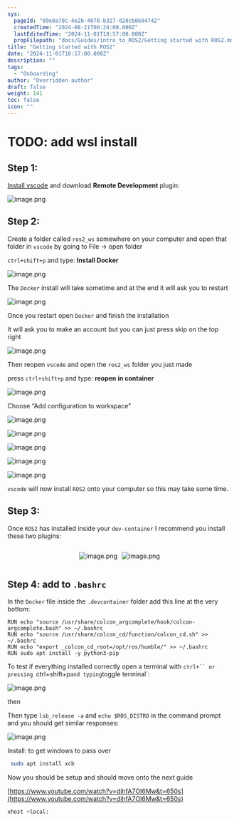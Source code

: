 ```yaml
---
sys:
  pageId: "89e0a78c-4e2b-4070-b327-d28cb0694742"
  createdTime: "2024-08-21T00:24:00.000Z"
  lastEditedTime: "2024-11-01T18:57:00.000Z"
  propFilepath: "docs/Guides/intro_to_ROS2/Getting started with ROS2.md"
title: "Getting started with ROS2"
date: "2024-11-01T18:57:00.000Z"
description: ""
tags:
  - "Onboarding"
author: "Overridden author"
draft: false
weight: 141
toc: false
icon: ""
---
```


# TODO: add wsl install

## Step 1:

[Install vscode](https://code.visualstudio.com/download) and download **Remote Development** plugin:

![image.png](https://prod-files-secure.s3.us-west-2.amazonaws.com/d518164a-d88e-44d1-a4ee-3adb3bd8bce0/efb52993-1881-4a40-b95e-6f020334f022/image.png?X-Amz-Algorithm=AWS4-HMAC-SHA256&X-Amz-Content-Sha256=UNSIGNED-PAYLOAD&X-Amz-Credential=ASIAZI2LB466UQ6O6JHK%2F20250425%2Fus-west-2%2Fs3%2Faws4_request&X-Amz-Date=20250425T190518Z&X-Amz-Expires=3600&X-Amz-Security-Token=IQoJb3JpZ2luX2VjEJv%2F%2F%2F%2F%2F%2F%2F%2F%2F%2FwEaCXVzLXdlc3QtMiJIMEYCIQDyDO1gU1uO0tI7tb158u9qXLVhj61W5P%2FHUCe1bUnsOQIhAPgduhReCyyB750H8dZ8V0hPnTx3fjb8HRp26jAjirWUKv8DCDQQABoMNjM3NDIzMTgzODA1IgyeF%2BzTTw5IiATPliYq3AMS93YSY9Jt6syvEYeJ7aIvuPwnR1xa9UfH%2F9AxzmyvokXkESW2%2BCtr5c5w2Bp5UcTtHKLkzPCm91MQXqtH3YsMWiwQgiXA7r7NfR05ZS6NH2s%2FtgAD3OQieSHwIFyDnZ7lg2IaEW4TjEbYQpM5vh6tYD%2FlBPBxdHysmgCPp2Mfrb0EZegBEr2gFZUjcggan4K0NQArjhUxBHH4OGv99uYuqVyH9qEeiDVapFXWZVH5j%2FWdO%2FB5z3B%2BvN8X2VIPv8UsShcrx8jm7ZEXwymHof3PkVxDx0eeiEt%2Fv9zI4uLXISDaxAjiPVEsI9xdxIPx7L9bWdA8dwcFkoETElqaE0Aw2k39veSdj8F91oA%2F47i9V7u5jYwIr5gTfksdvI8wpxwJ9%2FPuf8RI%2B704tWtUiBqedp%2BFyEuoEDVya5iGTxacosR%2F4Ml3agwIf9rAcIY%2BeqUimIK0er9e6ae6dRoHKH0XsntySBSBqGvf%2FxHTHJYPBa4%2BNuF0ii4oI1SEgcD6pyEVtgOl5PwZcQhYAq1PhQ6gROddOsTssPil1uH%2BTZEDfynZTIcCbW2vaqnGqB1qOx6Wqrs69lm4vcLXYsgoDVNP75ByLkHJUUWpEcu5fkLp%2FOxMNvfFk%2FI%2BwBe4QjD7t6%2FABjqkAXSJdBp%2B5%2FKhfrcOqJjemHGTGJI2Fy8YOciClQZM%2F9wjToeJ7Jnj%2B8cSNXrYU9Hi7GpzTJXPhAm3S6X6EmP%2BoAZKwb7EH%2FEX0BrZ9W53aR2n7MCDCC9hqN5WvV0tcm8Lu%2Fhz6HQ2y3%2FUG5xQRU5wt6mugaWxkVMBXNFxypynWRmZQVZjBUJZCgIuSg9u%2BXART4NKECSLy8gawUj9SvAZCLImRaxH&X-Amz-Signature=01611e0e27c471b810f9418d2b4ebfeaf50ded41a9c4e0451c10141e853aa70e&X-Amz-SignedHeaders=host&x-id=GetObject)

## Step 2:

Create a folder called `ros2_ws` somewhere on your computer and open that folder in `vscode` by going to File → open folder 

`ctrl+shift+p` and type: **Install Docker**

![image.png](https://prod-files-secure.s3.us-west-2.amazonaws.com/d518164a-d88e-44d1-a4ee-3adb3bd8bce0/2269dc0e-1cd5-47ff-bceb-c04ad9b2eab0/image.png?X-Amz-Algorithm=AWS4-HMAC-SHA256&X-Amz-Content-Sha256=UNSIGNED-PAYLOAD&X-Amz-Credential=ASIAZI2LB466UQ6O6JHK%2F20250425%2Fus-west-2%2Fs3%2Faws4_request&X-Amz-Date=20250425T190518Z&X-Amz-Expires=3600&X-Amz-Security-Token=IQoJb3JpZ2luX2VjEJv%2F%2F%2F%2F%2F%2F%2F%2F%2F%2FwEaCXVzLXdlc3QtMiJIMEYCIQDyDO1gU1uO0tI7tb158u9qXLVhj61W5P%2FHUCe1bUnsOQIhAPgduhReCyyB750H8dZ8V0hPnTx3fjb8HRp26jAjirWUKv8DCDQQABoMNjM3NDIzMTgzODA1IgyeF%2BzTTw5IiATPliYq3AMS93YSY9Jt6syvEYeJ7aIvuPwnR1xa9UfH%2F9AxzmyvokXkESW2%2BCtr5c5w2Bp5UcTtHKLkzPCm91MQXqtH3YsMWiwQgiXA7r7NfR05ZS6NH2s%2FtgAD3OQieSHwIFyDnZ7lg2IaEW4TjEbYQpM5vh6tYD%2FlBPBxdHysmgCPp2Mfrb0EZegBEr2gFZUjcggan4K0NQArjhUxBHH4OGv99uYuqVyH9qEeiDVapFXWZVH5j%2FWdO%2FB5z3B%2BvN8X2VIPv8UsShcrx8jm7ZEXwymHof3PkVxDx0eeiEt%2Fv9zI4uLXISDaxAjiPVEsI9xdxIPx7L9bWdA8dwcFkoETElqaE0Aw2k39veSdj8F91oA%2F47i9V7u5jYwIr5gTfksdvI8wpxwJ9%2FPuf8RI%2B704tWtUiBqedp%2BFyEuoEDVya5iGTxacosR%2F4Ml3agwIf9rAcIY%2BeqUimIK0er9e6ae6dRoHKH0XsntySBSBqGvf%2FxHTHJYPBa4%2BNuF0ii4oI1SEgcD6pyEVtgOl5PwZcQhYAq1PhQ6gROddOsTssPil1uH%2BTZEDfynZTIcCbW2vaqnGqB1qOx6Wqrs69lm4vcLXYsgoDVNP75ByLkHJUUWpEcu5fkLp%2FOxMNvfFk%2FI%2BwBe4QjD7t6%2FABjqkAXSJdBp%2B5%2FKhfrcOqJjemHGTGJI2Fy8YOciClQZM%2F9wjToeJ7Jnj%2B8cSNXrYU9Hi7GpzTJXPhAm3S6X6EmP%2BoAZKwb7EH%2FEX0BrZ9W53aR2n7MCDCC9hqN5WvV0tcm8Lu%2Fhz6HQ2y3%2FUG5xQRU5wt6mugaWxkVMBXNFxypynWRmZQVZjBUJZCgIuSg9u%2BXART4NKECSLy8gawUj9SvAZCLImRaxH&X-Amz-Signature=1cefae9ada2d82a474d074f3cbbbb4965aa6568a0792aac497aa9a78b111d656&X-Amz-SignedHeaders=host&x-id=GetObject)

The `Docker` install will take sometime and at the end it will ask you to restart

![image.png](https://prod-files-secure.s3.us-west-2.amazonaws.com/d518164a-d88e-44d1-a4ee-3adb3bd8bce0/ed233f78-be33-4b1f-b89c-9c346c0e961e/image.png?X-Amz-Algorithm=AWS4-HMAC-SHA256&X-Amz-Content-Sha256=UNSIGNED-PAYLOAD&X-Amz-Credential=ASIAZI2LB466UQ6O6JHK%2F20250425%2Fus-west-2%2Fs3%2Faws4_request&X-Amz-Date=20250425T190518Z&X-Amz-Expires=3600&X-Amz-Security-Token=IQoJb3JpZ2luX2VjEJv%2F%2F%2F%2F%2F%2F%2F%2F%2F%2FwEaCXVzLXdlc3QtMiJIMEYCIQDyDO1gU1uO0tI7tb158u9qXLVhj61W5P%2FHUCe1bUnsOQIhAPgduhReCyyB750H8dZ8V0hPnTx3fjb8HRp26jAjirWUKv8DCDQQABoMNjM3NDIzMTgzODA1IgyeF%2BzTTw5IiATPliYq3AMS93YSY9Jt6syvEYeJ7aIvuPwnR1xa9UfH%2F9AxzmyvokXkESW2%2BCtr5c5w2Bp5UcTtHKLkzPCm91MQXqtH3YsMWiwQgiXA7r7NfR05ZS6NH2s%2FtgAD3OQieSHwIFyDnZ7lg2IaEW4TjEbYQpM5vh6tYD%2FlBPBxdHysmgCPp2Mfrb0EZegBEr2gFZUjcggan4K0NQArjhUxBHH4OGv99uYuqVyH9qEeiDVapFXWZVH5j%2FWdO%2FB5z3B%2BvN8X2VIPv8UsShcrx8jm7ZEXwymHof3PkVxDx0eeiEt%2Fv9zI4uLXISDaxAjiPVEsI9xdxIPx7L9bWdA8dwcFkoETElqaE0Aw2k39veSdj8F91oA%2F47i9V7u5jYwIr5gTfksdvI8wpxwJ9%2FPuf8RI%2B704tWtUiBqedp%2BFyEuoEDVya5iGTxacosR%2F4Ml3agwIf9rAcIY%2BeqUimIK0er9e6ae6dRoHKH0XsntySBSBqGvf%2FxHTHJYPBa4%2BNuF0ii4oI1SEgcD6pyEVtgOl5PwZcQhYAq1PhQ6gROddOsTssPil1uH%2BTZEDfynZTIcCbW2vaqnGqB1qOx6Wqrs69lm4vcLXYsgoDVNP75ByLkHJUUWpEcu5fkLp%2FOxMNvfFk%2FI%2BwBe4QjD7t6%2FABjqkAXSJdBp%2B5%2FKhfrcOqJjemHGTGJI2Fy8YOciClQZM%2F9wjToeJ7Jnj%2B8cSNXrYU9Hi7GpzTJXPhAm3S6X6EmP%2BoAZKwb7EH%2FEX0BrZ9W53aR2n7MCDCC9hqN5WvV0tcm8Lu%2Fhz6HQ2y3%2FUG5xQRU5wt6mugaWxkVMBXNFxypynWRmZQVZjBUJZCgIuSg9u%2BXART4NKECSLy8gawUj9SvAZCLImRaxH&X-Amz-Signature=3f4d4d2949cc42e291625d53db8bb3a6b079ed3990c4d9c352cb85fbc8e5e8ba&X-Amz-SignedHeaders=host&x-id=GetObject)

Once you restart open `Docker` and finish the installation

It will ask you to make an account but you can just press skip on the top right

![image.png](https://prod-files-secure.s3.us-west-2.amazonaws.com/d518164a-d88e-44d1-a4ee-3adb3bd8bce0/21010ad9-1659-4fd9-9f59-9932a09b2a3d/image.png?X-Amz-Algorithm=AWS4-HMAC-SHA256&X-Amz-Content-Sha256=UNSIGNED-PAYLOAD&X-Amz-Credential=ASIAZI2LB466UQ6O6JHK%2F20250425%2Fus-west-2%2Fs3%2Faws4_request&X-Amz-Date=20250425T190518Z&X-Amz-Expires=3600&X-Amz-Security-Token=IQoJb3JpZ2luX2VjEJv%2F%2F%2F%2F%2F%2F%2F%2F%2F%2FwEaCXVzLXdlc3QtMiJIMEYCIQDyDO1gU1uO0tI7tb158u9qXLVhj61W5P%2FHUCe1bUnsOQIhAPgduhReCyyB750H8dZ8V0hPnTx3fjb8HRp26jAjirWUKv8DCDQQABoMNjM3NDIzMTgzODA1IgyeF%2BzTTw5IiATPliYq3AMS93YSY9Jt6syvEYeJ7aIvuPwnR1xa9UfH%2F9AxzmyvokXkESW2%2BCtr5c5w2Bp5UcTtHKLkzPCm91MQXqtH3YsMWiwQgiXA7r7NfR05ZS6NH2s%2FtgAD3OQieSHwIFyDnZ7lg2IaEW4TjEbYQpM5vh6tYD%2FlBPBxdHysmgCPp2Mfrb0EZegBEr2gFZUjcggan4K0NQArjhUxBHH4OGv99uYuqVyH9qEeiDVapFXWZVH5j%2FWdO%2FB5z3B%2BvN8X2VIPv8UsShcrx8jm7ZEXwymHof3PkVxDx0eeiEt%2Fv9zI4uLXISDaxAjiPVEsI9xdxIPx7L9bWdA8dwcFkoETElqaE0Aw2k39veSdj8F91oA%2F47i9V7u5jYwIr5gTfksdvI8wpxwJ9%2FPuf8RI%2B704tWtUiBqedp%2BFyEuoEDVya5iGTxacosR%2F4Ml3agwIf9rAcIY%2BeqUimIK0er9e6ae6dRoHKH0XsntySBSBqGvf%2FxHTHJYPBa4%2BNuF0ii4oI1SEgcD6pyEVtgOl5PwZcQhYAq1PhQ6gROddOsTssPil1uH%2BTZEDfynZTIcCbW2vaqnGqB1qOx6Wqrs69lm4vcLXYsgoDVNP75ByLkHJUUWpEcu5fkLp%2FOxMNvfFk%2FI%2BwBe4QjD7t6%2FABjqkAXSJdBp%2B5%2FKhfrcOqJjemHGTGJI2Fy8YOciClQZM%2F9wjToeJ7Jnj%2B8cSNXrYU9Hi7GpzTJXPhAm3S6X6EmP%2BoAZKwb7EH%2FEX0BrZ9W53aR2n7MCDCC9hqN5WvV0tcm8Lu%2Fhz6HQ2y3%2FUG5xQRU5wt6mugaWxkVMBXNFxypynWRmZQVZjBUJZCgIuSg9u%2BXART4NKECSLy8gawUj9SvAZCLImRaxH&X-Amz-Signature=22f1c88dbc96a150bb3d1a4a00d913603135cf2334d23ad985d58725dad541d4&X-Amz-SignedHeaders=host&x-id=GetObject)

Then reopen `vscode` and open the `ros2_ws` folder you just made

press `ctrl+shift+p` and type: **reopen in container**

![image.png](https://prod-files-secure.s3.us-west-2.amazonaws.com/d518164a-d88e-44d1-a4ee-3adb3bd8bce0/4e93b8c2-41ad-488c-8095-c74205196118/image.png?X-Amz-Algorithm=AWS4-HMAC-SHA256&X-Amz-Content-Sha256=UNSIGNED-PAYLOAD&X-Amz-Credential=ASIAZI2LB466UQ6O6JHK%2F20250425%2Fus-west-2%2Fs3%2Faws4_request&X-Amz-Date=20250425T190518Z&X-Amz-Expires=3600&X-Amz-Security-Token=IQoJb3JpZ2luX2VjEJv%2F%2F%2F%2F%2F%2F%2F%2F%2F%2FwEaCXVzLXdlc3QtMiJIMEYCIQDyDO1gU1uO0tI7tb158u9qXLVhj61W5P%2FHUCe1bUnsOQIhAPgduhReCyyB750H8dZ8V0hPnTx3fjb8HRp26jAjirWUKv8DCDQQABoMNjM3NDIzMTgzODA1IgyeF%2BzTTw5IiATPliYq3AMS93YSY9Jt6syvEYeJ7aIvuPwnR1xa9UfH%2F9AxzmyvokXkESW2%2BCtr5c5w2Bp5UcTtHKLkzPCm91MQXqtH3YsMWiwQgiXA7r7NfR05ZS6NH2s%2FtgAD3OQieSHwIFyDnZ7lg2IaEW4TjEbYQpM5vh6tYD%2FlBPBxdHysmgCPp2Mfrb0EZegBEr2gFZUjcggan4K0NQArjhUxBHH4OGv99uYuqVyH9qEeiDVapFXWZVH5j%2FWdO%2FB5z3B%2BvN8X2VIPv8UsShcrx8jm7ZEXwymHof3PkVxDx0eeiEt%2Fv9zI4uLXISDaxAjiPVEsI9xdxIPx7L9bWdA8dwcFkoETElqaE0Aw2k39veSdj8F91oA%2F47i9V7u5jYwIr5gTfksdvI8wpxwJ9%2FPuf8RI%2B704tWtUiBqedp%2BFyEuoEDVya5iGTxacosR%2F4Ml3agwIf9rAcIY%2BeqUimIK0er9e6ae6dRoHKH0XsntySBSBqGvf%2FxHTHJYPBa4%2BNuF0ii4oI1SEgcD6pyEVtgOl5PwZcQhYAq1PhQ6gROddOsTssPil1uH%2BTZEDfynZTIcCbW2vaqnGqB1qOx6Wqrs69lm4vcLXYsgoDVNP75ByLkHJUUWpEcu5fkLp%2FOxMNvfFk%2FI%2BwBe4QjD7t6%2FABjqkAXSJdBp%2B5%2FKhfrcOqJjemHGTGJI2Fy8YOciClQZM%2F9wjToeJ7Jnj%2B8cSNXrYU9Hi7GpzTJXPhAm3S6X6EmP%2BoAZKwb7EH%2FEX0BrZ9W53aR2n7MCDCC9hqN5WvV0tcm8Lu%2Fhz6HQ2y3%2FUG5xQRU5wt6mugaWxkVMBXNFxypynWRmZQVZjBUJZCgIuSg9u%2BXART4NKECSLy8gawUj9SvAZCLImRaxH&X-Amz-Signature=f845f61c3d9d021a497910d71c71f02b6d7bb9fba66959e69b3e6b19098e1b9c&X-Amz-SignedHeaders=host&x-id=GetObject)

Choose “Add configuration to workspace”

![image.png](https://prod-files-secure.s3.us-west-2.amazonaws.com/d518164a-d88e-44d1-a4ee-3adb3bd8bce0/9560b282-5060-4989-ba37-97e7b2c22476/image.png?X-Amz-Algorithm=AWS4-HMAC-SHA256&X-Amz-Content-Sha256=UNSIGNED-PAYLOAD&X-Amz-Credential=ASIAZI2LB466UQ6O6JHK%2F20250425%2Fus-west-2%2Fs3%2Faws4_request&X-Amz-Date=20250425T190518Z&X-Amz-Expires=3600&X-Amz-Security-Token=IQoJb3JpZ2luX2VjEJv%2F%2F%2F%2F%2F%2F%2F%2F%2F%2FwEaCXVzLXdlc3QtMiJIMEYCIQDyDO1gU1uO0tI7tb158u9qXLVhj61W5P%2FHUCe1bUnsOQIhAPgduhReCyyB750H8dZ8V0hPnTx3fjb8HRp26jAjirWUKv8DCDQQABoMNjM3NDIzMTgzODA1IgyeF%2BzTTw5IiATPliYq3AMS93YSY9Jt6syvEYeJ7aIvuPwnR1xa9UfH%2F9AxzmyvokXkESW2%2BCtr5c5w2Bp5UcTtHKLkzPCm91MQXqtH3YsMWiwQgiXA7r7NfR05ZS6NH2s%2FtgAD3OQieSHwIFyDnZ7lg2IaEW4TjEbYQpM5vh6tYD%2FlBPBxdHysmgCPp2Mfrb0EZegBEr2gFZUjcggan4K0NQArjhUxBHH4OGv99uYuqVyH9qEeiDVapFXWZVH5j%2FWdO%2FB5z3B%2BvN8X2VIPv8UsShcrx8jm7ZEXwymHof3PkVxDx0eeiEt%2Fv9zI4uLXISDaxAjiPVEsI9xdxIPx7L9bWdA8dwcFkoETElqaE0Aw2k39veSdj8F91oA%2F47i9V7u5jYwIr5gTfksdvI8wpxwJ9%2FPuf8RI%2B704tWtUiBqedp%2BFyEuoEDVya5iGTxacosR%2F4Ml3agwIf9rAcIY%2BeqUimIK0er9e6ae6dRoHKH0XsntySBSBqGvf%2FxHTHJYPBa4%2BNuF0ii4oI1SEgcD6pyEVtgOl5PwZcQhYAq1PhQ6gROddOsTssPil1uH%2BTZEDfynZTIcCbW2vaqnGqB1qOx6Wqrs69lm4vcLXYsgoDVNP75ByLkHJUUWpEcu5fkLp%2FOxMNvfFk%2FI%2BwBe4QjD7t6%2FABjqkAXSJdBp%2B5%2FKhfrcOqJjemHGTGJI2Fy8YOciClQZM%2F9wjToeJ7Jnj%2B8cSNXrYU9Hi7GpzTJXPhAm3S6X6EmP%2BoAZKwb7EH%2FEX0BrZ9W53aR2n7MCDCC9hqN5WvV0tcm8Lu%2Fhz6HQ2y3%2FUG5xQRU5wt6mugaWxkVMBXNFxypynWRmZQVZjBUJZCgIuSg9u%2BXART4NKECSLy8gawUj9SvAZCLImRaxH&X-Amz-Signature=65a0c4128d1e3617ce9150388695706268d2e9c747b29fe74b739495abd93038&X-Amz-SignedHeaders=host&x-id=GetObject)

![image.png](https://prod-files-secure.s3.us-west-2.amazonaws.com/d518164a-d88e-44d1-a4ee-3adb3bd8bce0/2ee63f81-886b-48e8-a553-dc6e5eac99e4/image.png?X-Amz-Algorithm=AWS4-HMAC-SHA256&X-Amz-Content-Sha256=UNSIGNED-PAYLOAD&X-Amz-Credential=ASIAZI2LB466UQ6O6JHK%2F20250425%2Fus-west-2%2Fs3%2Faws4_request&X-Amz-Date=20250425T190518Z&X-Amz-Expires=3600&X-Amz-Security-Token=IQoJb3JpZ2luX2VjEJv%2F%2F%2F%2F%2F%2F%2F%2F%2F%2FwEaCXVzLXdlc3QtMiJIMEYCIQDyDO1gU1uO0tI7tb158u9qXLVhj61W5P%2FHUCe1bUnsOQIhAPgduhReCyyB750H8dZ8V0hPnTx3fjb8HRp26jAjirWUKv8DCDQQABoMNjM3NDIzMTgzODA1IgyeF%2BzTTw5IiATPliYq3AMS93YSY9Jt6syvEYeJ7aIvuPwnR1xa9UfH%2F9AxzmyvokXkESW2%2BCtr5c5w2Bp5UcTtHKLkzPCm91MQXqtH3YsMWiwQgiXA7r7NfR05ZS6NH2s%2FtgAD3OQieSHwIFyDnZ7lg2IaEW4TjEbYQpM5vh6tYD%2FlBPBxdHysmgCPp2Mfrb0EZegBEr2gFZUjcggan4K0NQArjhUxBHH4OGv99uYuqVyH9qEeiDVapFXWZVH5j%2FWdO%2FB5z3B%2BvN8X2VIPv8UsShcrx8jm7ZEXwymHof3PkVxDx0eeiEt%2Fv9zI4uLXISDaxAjiPVEsI9xdxIPx7L9bWdA8dwcFkoETElqaE0Aw2k39veSdj8F91oA%2F47i9V7u5jYwIr5gTfksdvI8wpxwJ9%2FPuf8RI%2B704tWtUiBqedp%2BFyEuoEDVya5iGTxacosR%2F4Ml3agwIf9rAcIY%2BeqUimIK0er9e6ae6dRoHKH0XsntySBSBqGvf%2FxHTHJYPBa4%2BNuF0ii4oI1SEgcD6pyEVtgOl5PwZcQhYAq1PhQ6gROddOsTssPil1uH%2BTZEDfynZTIcCbW2vaqnGqB1qOx6Wqrs69lm4vcLXYsgoDVNP75ByLkHJUUWpEcu5fkLp%2FOxMNvfFk%2FI%2BwBe4QjD7t6%2FABjqkAXSJdBp%2B5%2FKhfrcOqJjemHGTGJI2Fy8YOciClQZM%2F9wjToeJ7Jnj%2B8cSNXrYU9Hi7GpzTJXPhAm3S6X6EmP%2BoAZKwb7EH%2FEX0BrZ9W53aR2n7MCDCC9hqN5WvV0tcm8Lu%2Fhz6HQ2y3%2FUG5xQRU5wt6mugaWxkVMBXNFxypynWRmZQVZjBUJZCgIuSg9u%2BXART4NKECSLy8gawUj9SvAZCLImRaxH&X-Amz-Signature=fedee8da5a880b10aab4d3904c7c9ca90e34b5d8409a742657c416ab8c9cfc56&X-Amz-SignedHeaders=host&x-id=GetObject)

![image.png](https://prod-files-secure.s3.us-west-2.amazonaws.com/d518164a-d88e-44d1-a4ee-3adb3bd8bce0/ae1580b2-b048-407e-aed9-b584224a7a04/image.png?X-Amz-Algorithm=AWS4-HMAC-SHA256&X-Amz-Content-Sha256=UNSIGNED-PAYLOAD&X-Amz-Credential=ASIAZI2LB466UQ6O6JHK%2F20250425%2Fus-west-2%2Fs3%2Faws4_request&X-Amz-Date=20250425T190518Z&X-Amz-Expires=3600&X-Amz-Security-Token=IQoJb3JpZ2luX2VjEJv%2F%2F%2F%2F%2F%2F%2F%2F%2F%2FwEaCXVzLXdlc3QtMiJIMEYCIQDyDO1gU1uO0tI7tb158u9qXLVhj61W5P%2FHUCe1bUnsOQIhAPgduhReCyyB750H8dZ8V0hPnTx3fjb8HRp26jAjirWUKv8DCDQQABoMNjM3NDIzMTgzODA1IgyeF%2BzTTw5IiATPliYq3AMS93YSY9Jt6syvEYeJ7aIvuPwnR1xa9UfH%2F9AxzmyvokXkESW2%2BCtr5c5w2Bp5UcTtHKLkzPCm91MQXqtH3YsMWiwQgiXA7r7NfR05ZS6NH2s%2FtgAD3OQieSHwIFyDnZ7lg2IaEW4TjEbYQpM5vh6tYD%2FlBPBxdHysmgCPp2Mfrb0EZegBEr2gFZUjcggan4K0NQArjhUxBHH4OGv99uYuqVyH9qEeiDVapFXWZVH5j%2FWdO%2FB5z3B%2BvN8X2VIPv8UsShcrx8jm7ZEXwymHof3PkVxDx0eeiEt%2Fv9zI4uLXISDaxAjiPVEsI9xdxIPx7L9bWdA8dwcFkoETElqaE0Aw2k39veSdj8F91oA%2F47i9V7u5jYwIr5gTfksdvI8wpxwJ9%2FPuf8RI%2B704tWtUiBqedp%2BFyEuoEDVya5iGTxacosR%2F4Ml3agwIf9rAcIY%2BeqUimIK0er9e6ae6dRoHKH0XsntySBSBqGvf%2FxHTHJYPBa4%2BNuF0ii4oI1SEgcD6pyEVtgOl5PwZcQhYAq1PhQ6gROddOsTssPil1uH%2BTZEDfynZTIcCbW2vaqnGqB1qOx6Wqrs69lm4vcLXYsgoDVNP75ByLkHJUUWpEcu5fkLp%2FOxMNvfFk%2FI%2BwBe4QjD7t6%2FABjqkAXSJdBp%2B5%2FKhfrcOqJjemHGTGJI2Fy8YOciClQZM%2F9wjToeJ7Jnj%2B8cSNXrYU9Hi7GpzTJXPhAm3S6X6EmP%2BoAZKwb7EH%2FEX0BrZ9W53aR2n7MCDCC9hqN5WvV0tcm8Lu%2Fhz6HQ2y3%2FUG5xQRU5wt6mugaWxkVMBXNFxypynWRmZQVZjBUJZCgIuSg9u%2BXART4NKECSLy8gawUj9SvAZCLImRaxH&X-Amz-Signature=9fd74f3dad1b867e579b270dd9ee57910d42d62633f9dc82e3b6b26180d9ca7a&X-Amz-SignedHeaders=host&x-id=GetObject)

![image.png](https://prod-files-secure.s3.us-west-2.amazonaws.com/d518164a-d88e-44d1-a4ee-3adb3bd8bce0/53255b28-f75e-430f-b9e3-c0ac8577e42b/image.png?X-Amz-Algorithm=AWS4-HMAC-SHA256&X-Amz-Content-Sha256=UNSIGNED-PAYLOAD&X-Amz-Credential=ASIAZI2LB466UQ6O6JHK%2F20250425%2Fus-west-2%2Fs3%2Faws4_request&X-Amz-Date=20250425T190518Z&X-Amz-Expires=3600&X-Amz-Security-Token=IQoJb3JpZ2luX2VjEJv%2F%2F%2F%2F%2F%2F%2F%2F%2F%2FwEaCXVzLXdlc3QtMiJIMEYCIQDyDO1gU1uO0tI7tb158u9qXLVhj61W5P%2FHUCe1bUnsOQIhAPgduhReCyyB750H8dZ8V0hPnTx3fjb8HRp26jAjirWUKv8DCDQQABoMNjM3NDIzMTgzODA1IgyeF%2BzTTw5IiATPliYq3AMS93YSY9Jt6syvEYeJ7aIvuPwnR1xa9UfH%2F9AxzmyvokXkESW2%2BCtr5c5w2Bp5UcTtHKLkzPCm91MQXqtH3YsMWiwQgiXA7r7NfR05ZS6NH2s%2FtgAD3OQieSHwIFyDnZ7lg2IaEW4TjEbYQpM5vh6tYD%2FlBPBxdHysmgCPp2Mfrb0EZegBEr2gFZUjcggan4K0NQArjhUxBHH4OGv99uYuqVyH9qEeiDVapFXWZVH5j%2FWdO%2FB5z3B%2BvN8X2VIPv8UsShcrx8jm7ZEXwymHof3PkVxDx0eeiEt%2Fv9zI4uLXISDaxAjiPVEsI9xdxIPx7L9bWdA8dwcFkoETElqaE0Aw2k39veSdj8F91oA%2F47i9V7u5jYwIr5gTfksdvI8wpxwJ9%2FPuf8RI%2B704tWtUiBqedp%2BFyEuoEDVya5iGTxacosR%2F4Ml3agwIf9rAcIY%2BeqUimIK0er9e6ae6dRoHKH0XsntySBSBqGvf%2FxHTHJYPBa4%2BNuF0ii4oI1SEgcD6pyEVtgOl5PwZcQhYAq1PhQ6gROddOsTssPil1uH%2BTZEDfynZTIcCbW2vaqnGqB1qOx6Wqrs69lm4vcLXYsgoDVNP75ByLkHJUUWpEcu5fkLp%2FOxMNvfFk%2FI%2BwBe4QjD7t6%2FABjqkAXSJdBp%2B5%2FKhfrcOqJjemHGTGJI2Fy8YOciClQZM%2F9wjToeJ7Jnj%2B8cSNXrYU9Hi7GpzTJXPhAm3S6X6EmP%2BoAZKwb7EH%2FEX0BrZ9W53aR2n7MCDCC9hqN5WvV0tcm8Lu%2Fhz6HQ2y3%2FUG5xQRU5wt6mugaWxkVMBXNFxypynWRmZQVZjBUJZCgIuSg9u%2BXART4NKECSLy8gawUj9SvAZCLImRaxH&X-Amz-Signature=8a7f9b734286528cb6cbdaf9565bfaaad31ee16133ef80def3d6035b81918432&X-Amz-SignedHeaders=host&x-id=GetObject)

![image.png](https://prod-files-secure.s3.us-west-2.amazonaws.com/d518164a-d88e-44d1-a4ee-3adb3bd8bce0/7c562767-5af9-4ffb-97d1-327bcdf4ee00/image.png?X-Amz-Algorithm=AWS4-HMAC-SHA256&X-Amz-Content-Sha256=UNSIGNED-PAYLOAD&X-Amz-Credential=ASIAZI2LB466UQ6O6JHK%2F20250425%2Fus-west-2%2Fs3%2Faws4_request&X-Amz-Date=20250425T190518Z&X-Amz-Expires=3600&X-Amz-Security-Token=IQoJb3JpZ2luX2VjEJv%2F%2F%2F%2F%2F%2F%2F%2F%2F%2FwEaCXVzLXdlc3QtMiJIMEYCIQDyDO1gU1uO0tI7tb158u9qXLVhj61W5P%2FHUCe1bUnsOQIhAPgduhReCyyB750H8dZ8V0hPnTx3fjb8HRp26jAjirWUKv8DCDQQABoMNjM3NDIzMTgzODA1IgyeF%2BzTTw5IiATPliYq3AMS93YSY9Jt6syvEYeJ7aIvuPwnR1xa9UfH%2F9AxzmyvokXkESW2%2BCtr5c5w2Bp5UcTtHKLkzPCm91MQXqtH3YsMWiwQgiXA7r7NfR05ZS6NH2s%2FtgAD3OQieSHwIFyDnZ7lg2IaEW4TjEbYQpM5vh6tYD%2FlBPBxdHysmgCPp2Mfrb0EZegBEr2gFZUjcggan4K0NQArjhUxBHH4OGv99uYuqVyH9qEeiDVapFXWZVH5j%2FWdO%2FB5z3B%2BvN8X2VIPv8UsShcrx8jm7ZEXwymHof3PkVxDx0eeiEt%2Fv9zI4uLXISDaxAjiPVEsI9xdxIPx7L9bWdA8dwcFkoETElqaE0Aw2k39veSdj8F91oA%2F47i9V7u5jYwIr5gTfksdvI8wpxwJ9%2FPuf8RI%2B704tWtUiBqedp%2BFyEuoEDVya5iGTxacosR%2F4Ml3agwIf9rAcIY%2BeqUimIK0er9e6ae6dRoHKH0XsntySBSBqGvf%2FxHTHJYPBa4%2BNuF0ii4oI1SEgcD6pyEVtgOl5PwZcQhYAq1PhQ6gROddOsTssPil1uH%2BTZEDfynZTIcCbW2vaqnGqB1qOx6Wqrs69lm4vcLXYsgoDVNP75ByLkHJUUWpEcu5fkLp%2FOxMNvfFk%2FI%2BwBe4QjD7t6%2FABjqkAXSJdBp%2B5%2FKhfrcOqJjemHGTGJI2Fy8YOciClQZM%2F9wjToeJ7Jnj%2B8cSNXrYU9Hi7GpzTJXPhAm3S6X6EmP%2BoAZKwb7EH%2FEX0BrZ9W53aR2n7MCDCC9hqN5WvV0tcm8Lu%2Fhz6HQ2y3%2FUG5xQRU5wt6mugaWxkVMBXNFxypynWRmZQVZjBUJZCgIuSg9u%2BXART4NKECSLy8gawUj9SvAZCLImRaxH&X-Amz-Signature=3569372a1388deefc3738fc7b7ba82358223990773c4442892527937b482bd8b&X-Amz-SignedHeaders=host&x-id=GetObject)

`vscode` will now install `ROS2` onto your computer so this may take some time.

## Step 3:

Once `ROS2` has installed inside your `dev-container` I recommend you install these two plugins:

<div style="display: flex;flex-direction: row; column-gap:10px; max-width: 630px;justify-content: center;">
<div>

![image.png](https://prod-files-secure.s3.us-west-2.amazonaws.com/d518164a-d88e-44d1-a4ee-3adb3bd8bce0/3fc3d550-5a54-4ba1-ba6b-faa01cdb7369/image.png?X-Amz-Algorithm=AWS4-HMAC-SHA256&X-Amz-Content-Sha256=UNSIGNED-PAYLOAD&X-Amz-Credential=ASIAZI2LB4666R46JVHW%2F20250425%2Fus-west-2%2Fs3%2Faws4_request&X-Amz-Date=20250425T190525Z&X-Amz-Expires=3600&X-Amz-Security-Token=IQoJb3JpZ2luX2VjEJv%2F%2F%2F%2F%2F%2F%2F%2F%2F%2FwEaCXVzLXdlc3QtMiJGMEQCIHXcAWq%2FlnYlB3qmQ3qWR4pHxzy%2Fht%2BcRbNew%2BicoRoXAiAAzxhmEmXD42xUczO665ouXBqzLDul64pFwm5q9tuQISr%2FAwg0EAAaDDYzNzQyMzE4MzgwNSIMV0Fw1%2FyOj4LdNZNgKtwDFOg9DswJ4GVbUzmCpzQvsJyRagOFhafZbrlkWpJSywBL7gRgfnBP2d7RpN%2BvmgXDcS7e%2BUYRXdvLy%2FQNE9L3HUxBZj2D1KOPv144IA1TPtysHIBf7hqOYx07VeVCZO612cWTsFDcc0gOx0U9sOIh2BLVpKxtnMhjTPB0wTCs2rGOAVPlxgU%2BvPbcvkz1t2%2BA91XtNBQCYLuvBnfL%2Fxbfz2fVq8FdWLRWZcTRNmMci2B8qNVT4lcZXNDWB4LdwazQJn5Rp69Ch%2FOU8L%2BEaF4eivNwUgqBASi%2BneEJirhHgcKdMTzkMJ5CD7Llk6BhiKqAKt8sgxlqNTqQJI%2FDGZ6TdvaNyicdrAZ7ZzDKhjnBtoie9UZimeMWAaT4LY51bgaZCbpv%2BEkxHHngkkoOv8QpHOoK9oCxcKus4LcpNSzYqmB5GuSDEX7%2BmmNV2QUZcSc9v2qjm13kpORvLYc%2BLYVjoGD8ZN5L8W0XGWoGLjkQ8VaMngmQA0PBsvvDTQ4JfsQcd4JI9ZCnxqR6bvhz%2BKV%2B%2BGfzmymmtaNyohezo10HH6UsxiMOASz9T%2FpoMlBq2A6lCtYbH7ib%2FsIvH4Bs2aFJ%2BwzgdpcoMMP6itOU0zBuucyagULLVtf13zeSWfMwzbevwAY6pgEz3UEuSVXPB1IlOqkq%2FKm7R6%2FBO9tyl5JW6biMoXNnj8AYhDvuZ7k7EYTpD7JnUeA%2F6n3a6KMNbtqphvx9C3iQMdkRyGLp2WMuz%2BrqKHD8nbbij1QdusGgJlvXzOtoch5BdfZvxbYm0OmriJEYqDzrxbasp9RP0dpQeVGZZ14Fx49uySz9VKHV0jussyPm0SLW6Lq3aXlrSI9dNyydnBmMurTiWrQh&X-Amz-Signature=df614ba7250e82036944f4a100fd2b2e06c358d30c40d7917f5bd902323e307f&X-Amz-SignedHeaders=host&x-id=GetObject)

</div>
<div>

![image.png](https://prod-files-secure.s3.us-west-2.amazonaws.com/d518164a-d88e-44d1-a4ee-3adb3bd8bce0/d994cc66-13c2-4093-a5a3-f84cf4601a82/image.png?X-Amz-Algorithm=AWS4-HMAC-SHA256&X-Amz-Content-Sha256=UNSIGNED-PAYLOAD&X-Amz-Credential=ASIAZI2LB466SOIHHZ5H%2F20250425%2Fus-west-2%2Fs3%2Faws4_request&X-Amz-Date=20250425T190525Z&X-Amz-Expires=3600&X-Amz-Security-Token=IQoJb3JpZ2luX2VjEJv%2F%2F%2F%2F%2F%2F%2F%2F%2F%2FwEaCXVzLXdlc3QtMiJIMEYCIQCiCXMvZ8ecspFHgQmhnn3E51ijyN7SIfMsBKG9rb2%2BsQIhAPM4lguKUMnbhqKAo58hT%2B8eEwn%2FjbeVnSME0YOEW9IKKv8DCDQQABoMNjM3NDIzMTgzODA1IgwN2jNeael2dIzMyfwq3AOcybdv5GFAMwRka60%2BLQ2OeQVj8qtCWQsP%2FqldN8hbgmoNXAMok2kZwLhd8iIVKWvpLQ1GPIWkhWSuFz7hHOMM3vzxFoD2LcXPggaOVAzoxlJ87woaVhjhmQLME7P027o4IBRddx9OCMEiZTEoID4xvTrAQcrvJNpkQY8KmwiRj8dnP%2FtLYz5tVMsVEapxwPEw%2BUjDMYnXgGLpc6z8NBPlXmSEYs1FtXzN8dFxFl39QPiQvF%2BvdAMsxLzEoimPquw0GtRaCFV%2BWuFyA0P0yK3GWiyCRYPSmiA8MEm%2FsGQfhNMzW0fxTxnRRwk7QB2ENYOl5xcoxOw55VKJbqA6jeudO18oetghjthZDwElklxdpU2NSqolo5%2F3fffwURAWPlUuczxtsF2DMg2VD5h0pVvmFi6DIV3%2BXx7UesL439ndKIkoTJsFQsMp6Y1qEmWDosimTrwpmXO17ZmiLtkozV6pmWOturHI%2Fule0pU9GvwX%2BiQtuPRoetIb%2Ffv8JOZR7wqw4cq%2BE5cnNlEciKtjMnTWIakRaucRp9v04131eZhM%2BigGLFR3ZbLjRS%2F2%2BEwV6RnO9m0qgaIzpFe56vfzqGJQhQc4UK3ikT2Ee8bZoXlyS8ON%2B30aLypypBnAiDD7t6%2FABjqkAWc8hmUO3TkLMoK2G7AoGClmbpTal9H%2BKHIZtRgTGsOi0xx8FANjrZZj0QGtzofTRgeDUEJydy%2FH7QBZPRDB6DmCKiH%2BJh4%2FuIiciYUuBV0J5SIkLjYrQ2Qlg79Pa63K6vF%2B0QH31nC2ujQN1lH73QvMuQXdeV8VO%2B33QEJOsGzEr4M0gTD9jCT8qQ3WT3hhFEpfoAxORP9Cn%2Fs4gt6Q9Lahr9je&X-Amz-Signature=18588885d41fd0545789973d848c9887f71dc9694b2ad18e10abac30ae2d3b91&X-Amz-SignedHeaders=host&x-id=GetObject)

</div>
</div>

## Step 4: add to `.bashrc`

In the `Docker` file inside the `.devcontainer` folder add this line at the very bottom: 

```docker
RUN echo "source /usr/share/colcon_argcomplete/hook/colcon-argcomplete.bash" >> ~/.bashrc
RUN echo "source /usr/share/colcon_cd/function/colcon_cd.sh" >> ~/.bashrc
RUN echo "export _colcon_cd_root=/opt/ros/humble/" >> ~/.bashrc
RUN sudo apt install -y python3-pip 
```

To test if everything installed correctly open a terminal with `ctrl+`` or pressing `ctrl+shift+p` and typing `toggle terminal`:

![image.png](https://prod-files-secure.s3.us-west-2.amazonaws.com/d518164a-d88e-44d1-a4ee-3adb3bd8bce0/6a4943d8-b04e-4c02-9a58-775f3384d1a5/image.png?X-Amz-Algorithm=AWS4-HMAC-SHA256&X-Amz-Content-Sha256=UNSIGNED-PAYLOAD&X-Amz-Credential=ASIAZI2LB466UQ6O6JHK%2F20250425%2Fus-west-2%2Fs3%2Faws4_request&X-Amz-Date=20250425T190518Z&X-Amz-Expires=3600&X-Amz-Security-Token=IQoJb3JpZ2luX2VjEJv%2F%2F%2F%2F%2F%2F%2F%2F%2F%2FwEaCXVzLXdlc3QtMiJIMEYCIQDyDO1gU1uO0tI7tb158u9qXLVhj61W5P%2FHUCe1bUnsOQIhAPgduhReCyyB750H8dZ8V0hPnTx3fjb8HRp26jAjirWUKv8DCDQQABoMNjM3NDIzMTgzODA1IgyeF%2BzTTw5IiATPliYq3AMS93YSY9Jt6syvEYeJ7aIvuPwnR1xa9UfH%2F9AxzmyvokXkESW2%2BCtr5c5w2Bp5UcTtHKLkzPCm91MQXqtH3YsMWiwQgiXA7r7NfR05ZS6NH2s%2FtgAD3OQieSHwIFyDnZ7lg2IaEW4TjEbYQpM5vh6tYD%2FlBPBxdHysmgCPp2Mfrb0EZegBEr2gFZUjcggan4K0NQArjhUxBHH4OGv99uYuqVyH9qEeiDVapFXWZVH5j%2FWdO%2FB5z3B%2BvN8X2VIPv8UsShcrx8jm7ZEXwymHof3PkVxDx0eeiEt%2Fv9zI4uLXISDaxAjiPVEsI9xdxIPx7L9bWdA8dwcFkoETElqaE0Aw2k39veSdj8F91oA%2F47i9V7u5jYwIr5gTfksdvI8wpxwJ9%2FPuf8RI%2B704tWtUiBqedp%2BFyEuoEDVya5iGTxacosR%2F4Ml3agwIf9rAcIY%2BeqUimIK0er9e6ae6dRoHKH0XsntySBSBqGvf%2FxHTHJYPBa4%2BNuF0ii4oI1SEgcD6pyEVtgOl5PwZcQhYAq1PhQ6gROddOsTssPil1uH%2BTZEDfynZTIcCbW2vaqnGqB1qOx6Wqrs69lm4vcLXYsgoDVNP75ByLkHJUUWpEcu5fkLp%2FOxMNvfFk%2FI%2BwBe4QjD7t6%2FABjqkAXSJdBp%2B5%2FKhfrcOqJjemHGTGJI2Fy8YOciClQZM%2F9wjToeJ7Jnj%2B8cSNXrYU9Hi7GpzTJXPhAm3S6X6EmP%2BoAZKwb7EH%2FEX0BrZ9W53aR2n7MCDCC9hqN5WvV0tcm8Lu%2Fhz6HQ2y3%2FUG5xQRU5wt6mugaWxkVMBXNFxypynWRmZQVZjBUJZCgIuSg9u%2BXART4NKECSLy8gawUj9SvAZCLImRaxH&X-Amz-Signature=103ce7a8c4c0d52f5a716bdbbeac334fc17c7ffb7454d7b1bcf9e2254bdf17ac&X-Amz-SignedHeaders=host&x-id=GetObject)

then 

Then type `lsb_release -a` and `echo $ROS_DISTRO` in the command prompt and you should get similar responses:

![image.png](https://prod-files-secure.s3.us-west-2.amazonaws.com/d518164a-d88e-44d1-a4ee-3adb3bd8bce0/3e635dec-a805-4e85-8b9e-d000e5b71a4e/image.png?X-Amz-Algorithm=AWS4-HMAC-SHA256&X-Amz-Content-Sha256=UNSIGNED-PAYLOAD&X-Amz-Credential=ASIAZI2LB466UQ6O6JHK%2F20250425%2Fus-west-2%2Fs3%2Faws4_request&X-Amz-Date=20250425T190518Z&X-Amz-Expires=3600&X-Amz-Security-Token=IQoJb3JpZ2luX2VjEJv%2F%2F%2F%2F%2F%2F%2F%2F%2F%2FwEaCXVzLXdlc3QtMiJIMEYCIQDyDO1gU1uO0tI7tb158u9qXLVhj61W5P%2FHUCe1bUnsOQIhAPgduhReCyyB750H8dZ8V0hPnTx3fjb8HRp26jAjirWUKv8DCDQQABoMNjM3NDIzMTgzODA1IgyeF%2BzTTw5IiATPliYq3AMS93YSY9Jt6syvEYeJ7aIvuPwnR1xa9UfH%2F9AxzmyvokXkESW2%2BCtr5c5w2Bp5UcTtHKLkzPCm91MQXqtH3YsMWiwQgiXA7r7NfR05ZS6NH2s%2FtgAD3OQieSHwIFyDnZ7lg2IaEW4TjEbYQpM5vh6tYD%2FlBPBxdHysmgCPp2Mfrb0EZegBEr2gFZUjcggan4K0NQArjhUxBHH4OGv99uYuqVyH9qEeiDVapFXWZVH5j%2FWdO%2FB5z3B%2BvN8X2VIPv8UsShcrx8jm7ZEXwymHof3PkVxDx0eeiEt%2Fv9zI4uLXISDaxAjiPVEsI9xdxIPx7L9bWdA8dwcFkoETElqaE0Aw2k39veSdj8F91oA%2F47i9V7u5jYwIr5gTfksdvI8wpxwJ9%2FPuf8RI%2B704tWtUiBqedp%2BFyEuoEDVya5iGTxacosR%2F4Ml3agwIf9rAcIY%2BeqUimIK0er9e6ae6dRoHKH0XsntySBSBqGvf%2FxHTHJYPBa4%2BNuF0ii4oI1SEgcD6pyEVtgOl5PwZcQhYAq1PhQ6gROddOsTssPil1uH%2BTZEDfynZTIcCbW2vaqnGqB1qOx6Wqrs69lm4vcLXYsgoDVNP75ByLkHJUUWpEcu5fkLp%2FOxMNvfFk%2FI%2BwBe4QjD7t6%2FABjqkAXSJdBp%2B5%2FKhfrcOqJjemHGTGJI2Fy8YOciClQZM%2F9wjToeJ7Jnj%2B8cSNXrYU9Hi7GpzTJXPhAm3S6X6EmP%2BoAZKwb7EH%2FEX0BrZ9W53aR2n7MCDCC9hqN5WvV0tcm8Lu%2Fhz6HQ2y3%2FUG5xQRU5wt6mugaWxkVMBXNFxypynWRmZQVZjBUJZCgIuSg9u%2BXART4NKECSLy8gawUj9SvAZCLImRaxH&X-Amz-Signature=3f6dc29dea9ea0c9e342d7a7f1a738a514a094e16f053b872efb70e03161f081&X-Amz-SignedHeaders=host&x-id=GetObject)

Install:  to get windows to pass over

```bash
 sudo apt install xcb
```

Now you should be setup and should move onto the next guide 

[https://www.youtube.com/watch?v=dihfA7Ol6Mw&t=650s](https://www.youtube.com/watch?v=dihfA7Ol6Mw&t=650s)

```python
xhost +local:
```
